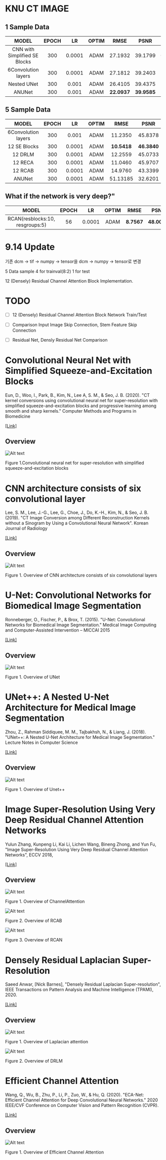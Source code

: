 # KNU CT IMAGE

## 1 Sample Data

|MODEL|EPOCH|LR|OPTIM|RMSE|PSNR|SSIM|
|:------:|:---:|:---:|:---:|:---:|:---:|:---:|
|CNN with Simplified SE Blocks|300|0.0001|ADAM|27.1932|39.1799|**0.9888**|
|6Convolution layers|300|0.0001|ADAM|27.1812|39.2403|0.9875|
|Nested UNet|300|0.001|ADAM|26.4105|39.4375|0.9842|
|ANUNet|300|0.001|ADAM|**22.0937**|**39.9585**|0.9880|

## 5 Sample Data

|MODEL|EPOCH|LR|OPTIM|RMSE|PSNR|SSIM|
|:------:|:---:|:---:|:---:|:---:|:---:|:---:|
|6Convolution layers|300|0.001|ADAM|11.2350|45.8378|0.9883|
|12 SE Blocks|300|0.0001|ADAM|**10.5418**|**46.3840**|**0.9886**|
|12 DRLM|300|0.0001|ADAM|12.2559|45.0733|0.9834|
|12 RECA|300|0.0001|ADAM|11.0460|45.9707|0.9883|
|12 RCAB|300|0.0001|ADAM|14.9760|43.3399|0.9792|
|ANUNet|300|0.0001|ADAM|51.13185|32.6201|0.9775|


## What if the network is very deep?"
|MODEL|EPOCH|LR|OPTIM|RMSE|PSNR|SSIM|
|:------:|:---:|:---:|:---:|:---:|:---:|:---:|
|RCAN(resblocks:10, resgroups:5)|56|0.0001|ADAM|**8.7567**|**48.0080**|**0.9922**|

# 9.14 Update
기존 dcm -> tif -> numpy -> tensor을 dcm -> numpy -> tensor로 변경

5 Data sample 4 for trainval(8:2) 1 for test

12 (Densely) Residual Channel Attention Block Implementation.

# TODO

- [ ] 12 (Densely) Residual Channel Attention Block Network Train/Test

- [ ] Comparison Input Image Skip Connection, Stem Feature Skip Connection

- [ ] Residual Net, Densly Residual Net Comparison

# Convolutional Neural Net with Simplified Squeeze-and-Excitation Blocks

Eun, D., Woo, I., Park, B., Kim, N., Lee A, S. M., & Seo, J. B. (2020). "CT kernel conversions using convolutional neural net for super-resolution with simplified squeeze-and-excitation blocks and progressive learning among smooth and sharp kernels." Computer Methods and Programs in Biomedicine

[[Link]](https://www.sciencedirect.com/science/article/abs/pii/S0169260720314486)

## Overview

![Alt text](/Figs/SE.jpg)
 
 Figure 1.Convolutional neural net for super-resolution with simplified squeeze-and-excitation blocks

# CNN architecture consists of six convolutional layer

Lee, S. M., Lee, J.-G., Lee, G., Choe, J., Do, K.-H., Kim, N., & Seo, J. B. (2019). "CT Image Conversion among Different Reconstruction Kernels without a Sinogram by Using a Convolutional Neural Network". Korean Journal of Radiology

[[Link]](https://pc.kjronline.org/DOIx.php?id=10.3348/kjr.2018.0249)

## Overview

![Alt text](/Figs/6Conv.jpg)
 
 Figure 1. Overview of CNN architecture consists of six convolutional layers

# U-Net: Convolutional Networks for Biomedical Image Segmentation

Ronneberger, O., Fischer, P., & Brox, T. (2015). "U-Net: Convolutional Networks for Biomedical Image Segmentation." Medical Image Computing and Computer-Assisted Intervention – MICCAI 2015

[[Link]](https://arxiv.org/pdf/1505.04597v1.pdf)

## Overview

![Alt text](/Figs/Unet.JPG)
 
 Figure 1. Overview of UNet

# UNet++: A Nested U-Net Architecture for Medical Image Segmentation

Zhou, Z., Rahman Siddiquee, M. M., Tajbakhsh, N., & Liang, J. (2018). "UNet++: A Nested U-Net Architecture for Medical Image Segmentation." Lecture Notes in Computer Science

[[Link]](https://arxiv.org/pdf/1807.10165.pdf)

## Overview

![Alt text](/Figs/Unet++.JPG)
 
 Figure 1. Overview of Unet++

# Image Super-Resolution Using Very Deep Residual Channel Attention Networks

Yulun Zhang, Kunpeng Li, Kai Li, Lichen Wang, Bineng Zhong, and Yun Fu, "Image Super-Resolution Using Very Deep Residual Channel Attention Networks", ECCV 2018,

[[Link]](https://arxiv.org/pdf/1807.02758.pdf)

## Overview

![Alt text](/Figs/CA.png)
 
 Figure 1. Overview of ChannelAttention

![Alt text](/Figs/RCAB.png)
 
 Figure 2. Overview of RCAB

![Alt text](/Figs/RCAN.png)
 
 Figure 3. Overview of RCAN

# Densely Residual Laplacian Super-Resolution

Saeed Anwar, [Nick Barnes], "Densely Residual Laplacian Super-resolution", IEEE Transactions on Pattern Analysis and Machine Intelligence (TPAMI), 2020.

[[Link]](https://arxiv.org/pdf/1906.12021v2.pdf)

## Overview

![Alt text](/Figs/LaAttention.JPG)
 
 Figure 1. Overview of Laplacian attention

![Alt text](/Figs/DRLM.JPG)
 
 Figure 2. Overview of DRLM

# Efficient Channel Attention

Wang, Q., Wu, B., Zhu, P., Li, P., Zuo, W., & Hu, Q. (2020). "ECA-Net: Efficient Channel Attention for Deep Convolutional Neural Networks." 2020 IEEE/CVF Conference on Computer Vision and Pattern Recognition (CVPR).

[[Link]](https://arxiv.org/pdf/1910.03151.pdf)

## Overview

![Alt text](/Figs/ECA.JPG)
 
 Figure 1. Overview of Efficient Channel Attention